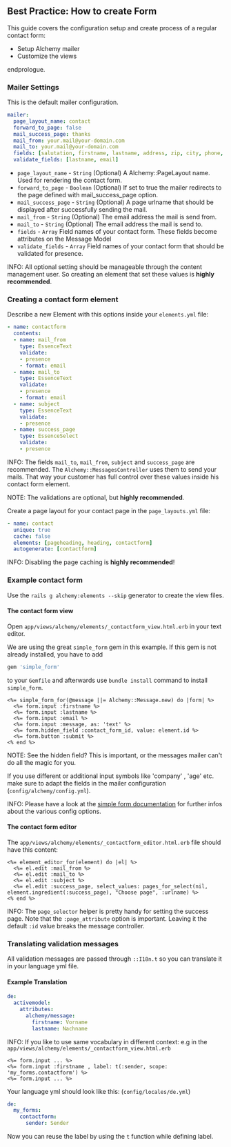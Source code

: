 Best Practice: How to create Form
---------------------------------

This guide covers the configuration setup and create process of a
regular contact form:

-   Setup Alchemy mailer
-   Customize the views

endprologue.

### Mailer Settings

This is the default mailer configuration.

~~~ yaml
mailer:
  page_layout_name: contact
  forward_to_page: false
  mail_success_page: thanks
  mail_from: your.mail@your-domain.com
  mail_to: your.mail@your-domain.com
  fields: [salutation, firstname, lastname, address, zip, city, phone, email, message]
  validate_fields: [lastname, email]
~~~

-   `page_layout_name` - `String`
    (Optional) A Alchemy::PageLayout name. Used for rendering the
    contact form.
-   `forward_to_page` - `Boolean`
    (Optional) If set to true the mailer redirects to the page defined
    with mail_success_page option.
-   `mail_success_page` - `String`
    (Optional) A page urlname that should be displayed after successfully
    sending the mail.
-   `mail_from` - `String`
    (Optional) The email address the mail is send from.
-   `mail_to` - `String`
    (Optional) The email address the mail is send to.
-   `fields` - `Array`
    Field names of your contact form. These fields become attributes on
    the Message Model
-   `validate_fields` - `Array`
    Field names of your contact form that should be validated
    for presence.

INFO: All optional setting should be manageable through the content management user. So creating an element that set these values is **highly recommended**.

### Creating a contact form element

Describe a new Element with this options inside your `elements.yml` file:

~~~ yaml
- name: contactform
  contents:
  - name: mail_from
    type: EssenceText
    validate:
    - presence
    - format: email
  - name: mail_to
    type: EssenceText
    validate:
    - presence
    - format: email
  - name: subject
    type: EssenceText
    validate:
    - presence
  - name: success_page
    type: EssenceSelect
    validate:
    - presence
~~~

INFO: The fields `mail_to`, `mail_from`, `subject` and `success_page` are recommended. The `Alchemy::MessagesController` uses them to send your mails. That way your customer has full control over these values inside his contact form element.

NOTE: The validations are optional, but **highly recommended**.

Create a page layout for your contact page in the `page_layouts.yml` file:

~~~ yaml
- name: contact
  unique: true
  cache: false
  elements: [pageheading, heading, contactform]
  autogenerate: [contactform]
~~~

INFO: Disabling the page caching is **highly recommended**!

### Example contact form

Use the `rails g alchemy:elements --skip` generator to create the view files.

#### The contact form view

Open `app/views/alchemy/elements/_contactform_view.html.erb` in your text editor.

We are using the great `simple_form` gem in this example.
If this gem is not already installed, you have to add

~~~ ruby
gem 'simple_form'
~~~

to your `Gemfile` and afterwards use `bundle install` command to install `simple_form`.

~~~ erb
<%= simple_form_for(@message ||= Alchemy::Message.new) do |form| %>
  <%= form.input :firstname %>
  <%= form.input :lastname %>
  <%= form.input :email %>
  <%= form.input :message, as: 'text' %>
  <%= form.hidden_field :contact_form_id, value: element.id %>
  <%= form.button :submit %>
<% end %>
~~~

NOTE: See the hidden field? This is important, or the messages mailer can't do all the magic for you.

If you use different or additional input symbols like 'company' , 'age'
etc. make sure to adapt the fields in the mailer configuration
(`config/alchemy/config.yml`).

INFO: Please have a look at the [simple form documentation](https://github.com/plataformatec/simple_form#readme) for further infos about the various config options.

#### The contact form editor

The `app/views/alchemy/elements/_contactform_editor.html.erb` file should have this content:

~~~ erb
<%= element_editor_for(element) do |el| %>
  <%= el.edit :mail_from %>
  <%= el.edit :mail_to %>
  <%= el.edit :subject %>
  <%= el.edit :success_page, select_values: pages_for_select(nil, element.ingredient(:success_page), "Choose page", :urlname) %>
<% end %>
~~~

INFO: The `page_selector` helper is pretty handy for setting the success page. Note that the `:page_attribute` option is important. Leaving it the default `:id` value breaks the message controller.

### Translating validation messages

All validation messages are passed through `::I18n.t` so you can translate it in your language yml file.

#### Example Translation

~~~ yaml
de:
  activemodel:
    attributes:
      alchemy/message:
        firstname: Vorname
        lastname: Nachname
~~~

INFO: If you like to use same vocabulary in different context: e.g in the `app/views/alchemy/elements/_contactform_view.html.erb`

~~~ erb
<%= form.input ... %>
<%= form.input :firstname , label: t(:sender, scope: 'my_forms.contactform') %>
<%= form.input ... %>
~~~

Your language yml should look like this: (`config/locales/de.yml`)

~~~ yaml
de:
  my_forms:
    contactform:
      sender: Sender
~~~

Now you can reuse the label by using the `t` function while defining label.
